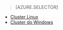 > [AZURE.SELECTOR]
- [Cluster Linux](../articles/hdinsight/hdinsight-use-oozie-linux-mac.md)
- [Cluster do Windows](../articles/hdinsight/hdinsight-use-oozie.md)
